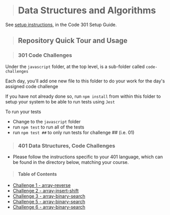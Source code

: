 > # Data Structures and Algorithms

See [setup instructions](https://codefellows.github.io/setup-guide/code-301/3-code-challenges), in the Code 301 Setup Guide.

> ## Repository Quick Tour and Usage

> ### 301 Code Challenges

Under the `javascript` folder, at the top level, is a sub-folder called `code-challenges`

Each day, you'll add one new file to this folder to do your work for the day's assigned code challenge

If you have not already done so, run `npm install` from within this folder to setup your system to be able to run tests using `Jest`

To run your tests

- Change to the `javascript` folder
- run `npm test` to run all of the tests
- run `npm test ##` to only run tests for challenge ## (i.e. 01)

> ### 401 Data Structures, Code Challenges

- Please follow the instructions specific to your 401 language, which can be found in the directory below, matching your course.

> #### Table of Contents

- [Challenge 1 - array-reverse](https://github.com/schillerandrew/data-structures-and-algorithms/blob/main/401/array-reverse/README.md)
- [Challenge 2 - array-insert-shift](https://github.com/schillerandrew/data-structures-and-algorithms/blob/main/401/array-insert-shift/README.md)
- [Challenge 3 - array-binary-search](https://github.com/schillerandrew/data-structures-and-algorithms/blob/main/401/array-binary-search/README.md)
- [Challenge 5 - array-binary-search](https://github.com/schillerandrew/data-structures-and-algorithms/blob/main/401/linked-list/README.md)
- [Challenge 6 - array-binary-search](https://github.com/schillerandrew/data-structures-and-algorithms/blob/main/401/linked-list-insertions/README.md)
